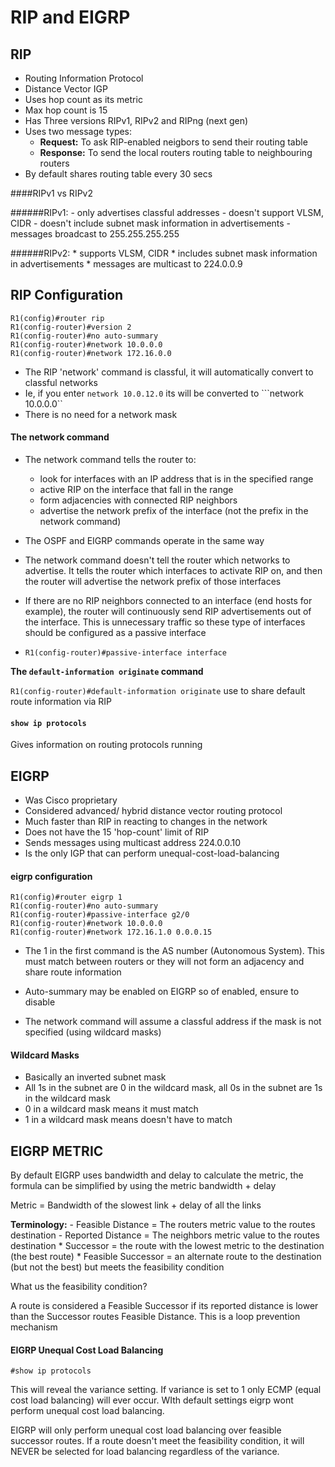 # RIP and EIGRP

## RIP

- Routing Information Protocol
- Distance Vector IGP
- Uses hop count as its metric
- Max hop count is 15
- Has Three versions RIPv1, RIPv2 and RIPng (next gen)
- Uses two message types:
	+ **Request:** To ask RIP-enabled neigbors to send their routing table
	+ **Response:** To send the local routers routing table to neighbouring routers
- By default shares routing table every 30 secs

####RIPv1 vs RIPv2

######RIPv1:
	- only advertises classful addresses
	- doesn't support VLSM, CIDR
	- doesn't include subnet mask information in advertisements
	- messages broadcast to 255.255.255.255

######RIPv2:
	* supports VLSM, CIDR
	* includes subnet mask information in advertisements
	* messages are multicast to 224.0.0.9


## RIP Configuration
```
R1(config)#router rip
R1(config-router)#version 2
R1(config-router)#no auto-summary
R1(config-router)#network 10.0.0.0
R1(config-router)#network 172.16.0.0
```

- The RIP 'network' command is classful, it will automatically convert to classful networks
- Ie, if you enter ```network 10.0.12.0``` its will be converted to ```network 10.0.0.0``
- There is no need for a network mask

#### The network command

* The network command tells the router to:
	- look for interfaces with an IP address that is in the specified range
	- active RIP on the interface that fall in the range
	- form adjacencies with connected RIP neighbors
	- advertise the network prefix of the interface (not the prefix in the network command)

* The OSPF and EIGRP commands operate in the same way
* The network command doesn't tell the router which networks to advertise. It tells the router which interfaces to activate RIP on, and then the router will advertise the network prefix of those interfaces	
* If there are no RIP neighbors connected to an interface (end hosts for example), the router will continuously send RIP advertisements out of the interface. This is unnecessary traffic so these type of interfaces should be configured as a passive interface
* ```R1(config-router)#passive-interface interface```

**The ```default-information originate``` command**

`R1(config-router)#default-information originate`  use to share default route information via RIP


#### ```show ip protocols```

Gives information on routing protocols running


## EIGRP

- Was Cisco proprietary
- Considered advanced/ hybrid distance vector routing protocol
- Much faster than RIP in reacting to changes in the network
- Does not have the 15 'hop-count' limit of RIP
- Sends messages using multicast address 224.0.0.10
- Is the only IGP that can perform unequal-cost-load-balancing

#### eigrp configuration

```
R1(config)#router eigrp 1
R1(config-router)#no auto-summary
R1(config-router)#passive-interface g2/0
R1(config-router)#network 10.0.0.0
R1(config-router)#network 172.16.1.0 0.0.0.15
```

- The 1 in the first command is the AS number (Autonomous System). This must match between routers or they will not form an adjacency and share route information

- Auto-summary may be enabled on EIGRP so of enabled, ensure to disable

- The network command will assume a classful address if the mask is not specified (using wildcard masks)

#### Wildcard Masks

* Basically an inverted subnet mask
* All 1s in the subnet are 0 in the wildcard mask, all 0s in the subnet are 1s in the wildcard mask
* 0 in a wildcard mask means it must match
* 1 in a wildcard mask means doesn't have to match
 

## EIGRP METRIC

By default EIGRP uses bandwidth and delay to calculate the metric, the formula can be simplified by using the metric bandwidth + delay

Metric = Bandwidth of the slowest link + delay of all the links

**Terminology:** 
	- Feasible Distance = The routers metric value to the routes destination
	- Reported Distance = The neighbors metric value to the routes destination
	* Successor = the route with the lowest metric to the destination (the best route)
	* Feasible Successor =  an alternate route to the destination (but not the best) but meets the feasibility condition

What us the feasibility condition?
	
A route is considered a Feasible Successor if its reported distance is lower than the Successor routes Feasible Distance. This is a loop prevention mechanism

#### EIGRP Unequal Cost Load Balancing 
```
#show ip protocols
```
This will reveal the variance setting. If variance is set to 1 only ECMP (equal cost load balancing) will ever occur. WIth default settings eigrp wont perform unequal cost load balancing.

EIGRP will only perform unequal cost load balancing over feasible successor routes. If a route doesn't meet the feasibility condition, it will NEVER be selected for load balancing regardless of the variance.
